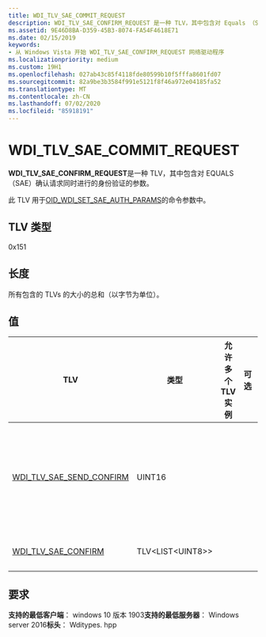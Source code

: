 ```yaml
---
title: WDI_TLV_SAE_COMMIT_REQUEST
description: WDI_TLV_SAE_CONFIRM_REQUEST 是一种 TLV，其中包含对 Equals （SAE）确认请求同时进行的身份验证的参数。
ms.assetid: 9E46D8BA-D359-45B3-8074-FA54F4618E71
ms.date: 02/15/2019
keywords:
- 从 Windows Vista 开始 WDI_TLV_SAE_CONFIRM_REQUEST 网络驱动程序
ms.localizationpriority: medium
ms.custom: 19H1
ms.openlocfilehash: 027ab43c85f4118fde80599b10f5fffa8601fd07
ms.sourcegitcommit: 82a9be3b3584f991e5121f8f46a972e04185fa52
ms.translationtype: MT
ms.contentlocale: zh-CN
ms.lasthandoff: 07/02/2020
ms.locfileid: "85918191"
---
```

# <a name="wdi_tlv_sae_confirm_request"></a>WDI_TLV_SAE_COMMIT_REQUEST

**WDI_TLV_SAE_CONFIRM_REQUEST**是一种 TLV，其中包含对 EQUALS （SAE）确认请求同时进行的身份验证的参数。 

此 TLV 用于[OID_WDI_SET_SAE_AUTH_PARAMS](oid-wdi-set-sae-auth-params.md)的命令参数中。

## <a name="tlv-type"></a>TLV 类型

0x151

## <a name="length"></a>长度

所有包含的 TLVs 的大小的总和（以字节为单位）。

## <a name="values"></a>值

| TLV | 类型 | 允许多个 TLV 实例 | 可选 | 说明 |
| --- | --- | --- | --- | --- |
| [WDI_TLV_SAE_SEND_CONFIRM](wdi-tlv-sae-send-confirm.md) | UINT16 |   |   | 发送确认字段，用作反重播计数器。 |
| [WDI_TLV_SAE_CONFIRM](wdi-tlv-sae-confirm.md) | TLV\<LIST\<UINT8>> |  |   | 确认字段。 |

## <a name="requirements"></a>要求

**支持的最低客户端**： windows 10 版本 1903**支持的最低服务器**： Windows server 2016**标头**： Wditypes. hpp

